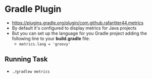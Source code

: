 # Gradle Plugin

- https://plugins.gradle.org/plugin/com.github.rafaritter44.metrics
- By default it's configured to display metrics for Java projects
- But you can set up the language for you Gradle project adding the following line to your **build.gradle** file:
  - `metrics.lang = 'groovy'`

## Running Task

- `./gradlew metrics`
